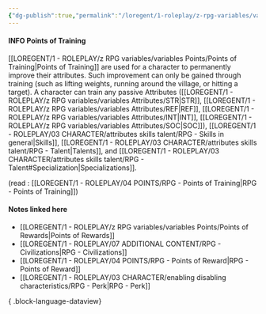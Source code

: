 ```yaml
---
{"dg-publish":true,"permalink":"/loregent/1-roleplay/z-rpg-variables/variables-points/points-of-training/"}
---
```


#### INFO Points of Training

[[LOREGENT/1 - ROLEPLAY/z RPG variables/variables Points/Points of Training\|Points of Training]] are used for a character to permanently improve their attributes. Such improvement can only be gained through training (such as lifting weights, running around the village, or hitting a target). A character can train any passive Attributes ([[LOREGENT/1 - ROLEPLAY/z RPG variables/variables Attributes/STR\|STR]], [[LOREGENT/1 - ROLEPLAY/z RPG variables/variables Attributes/REF\|REF]], [[LOREGENT/1 - ROLEPLAY/z RPG variables/variables Attributes/INT\|INT]], [[LOREGENT/1 - ROLEPLAY/z RPG variables/variables Attributes/SOC\|SOC]]), [[LOREGENT/1 - ROLEPLAY/03 CHARACTER/attributes skills talent/RPG - Skills in general\|Skills]], [[LOREGENT/1 - ROLEPLAY/03 CHARACTER/attributes skills talent/RPG - Talent\|Talents]], and [[LOREGENT/1 - ROLEPLAY/03 CHARACTER/attributes skills talent/RPG - Talent#Specialization\|Specializations]].


(read : [[LOREGENT/1 - ROLEPLAY/04 POINTS/RPG - Points of Training\|RPG - Points of Training]])

#### Notes linked here
- [[LOREGENT/1 - ROLEPLAY/z RPG variables/variables Points/Points of Rewards\|Points of Rewards]]
- [[LOREGENT/1 - ROLEPLAY/07 ADDITIONAL CONTENT/RPG - Civilizations\|RPG - Civilizations]]
- [[LOREGENT/1 - ROLEPLAY/04 POINTS/RPG - Points of Reward\|RPG - Points of Reward]]
- [[LOREGENT/1 - ROLEPLAY/03 CHARACTER/enabling disabling characteristics/RPG - Perk\|RPG - Perk]]

{ .block-language-dataview}

